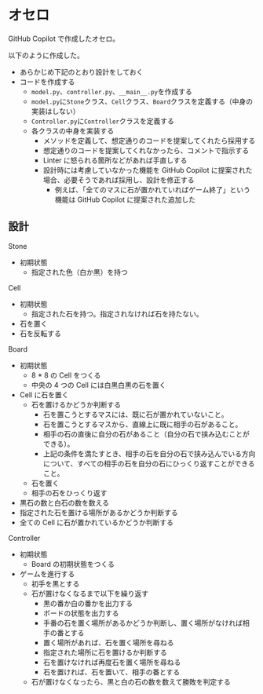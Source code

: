 # オセロ

GitHub Copilot で作成したオセロ。

以下のように作成した。

- あらかじめ下記のとおり設計をしておく
- コードを作成する
  - `model.py`、`controller.py`、`__main__.py`を作成する
  - `model.py`に`Stone`クラス、`Cell`クラス、`Board`クラスを定義する（中身の実装はしない）
  - `Controller.py`に`Controller`クラスを定義する
  - 各クラスの中身を実装する
    - メソッドを定義して、想定通りのコードを提案してくれたら採用する
    - 想定通りのコードを提案してくれなかったら、コメントで指示する
    - Linter に怒られる箇所などがあれば手直しする
    - 設計時には考慮していなかった機能を GitHub Copilot に提案された場合、必要そうであれば採用し、設計を修正する
      - 例えば、「全てのマスに石が置かれていればゲーム終了」という機能は GitHub Copilot に提案された追加した

## 設計

Stone

- 初期状態
  - 指定された色（白か黒）を持つ

Cell

- 初期状態
  - 指定された石を持つ。指定されなければ石を持たない。
- 石を置く
- 石を反転する

Board

- 初期状態
  - 8 \* 8 の Cell をつくる
  - 中央の 4 つの Cell には白黒白黒の石を置く
- Cell に石を置く
  - 石を置けるかどうか判断する
    - 石を置こうとするマスには、既に石が置かれていないこと。
    - 石を置こうとするマスから、直線上に既に相手の石があること。
    - 相手の石の直後に自分の石があること（自分の石で挟み込むことができる）。
    - 上記の条件を満たすとき、相手の石を自分の石で挟み込んでいる方向について、すべての相手の石を自分の石にひっくり返すことができること。
  - 石を置く
  - 相手の石をひっくり返す
- 黒石の数と白石の数を数える
- 指定された石を置ける場所があるかどうか判断する
- 全ての Cell に石が置かれているかどうか判断する

Controller

- 初期状態
  - Board の初期状態をつくる
- ゲームを進行する
  - 初手を黒とする
  - 石が置けなくなるまで以下を繰り返す
    - 黒の番か白の番かを出力する
    - ボードの状態を出力する
    - 手番の石を置く場所があるかどうか判断し、置く場所がなければ相手の番とする
    - 置く場所があれば、石を置く場所を尋ねる
    - 指定された場所に石を置けるか判断する
    - 石を置けなければ再度石を置く場所を尋ねる
    - 石を置ければ、石を置いて、相手の番とする
  - 石が置けなくなったら、黒と白の石の数を数えて勝敗を判定する
